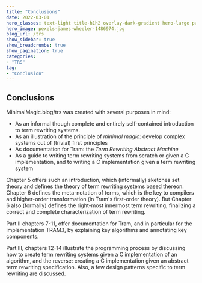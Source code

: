 ```yaml
---
title: "Conclusions"
date: 2022-03-01
hero_classes: text-light title-h1h2 overlay-dark-gradient hero-large parallax
hero_image: pexels-james-wheeler-1486974.jpg
blog_url: /trs
show_sidebar: true
show_breadcrumbs: true
show_pagination: true
categories:
- "TRS"
tag:
- "Conclusion"
---
```

## Conclusions
MinimalMagic.blog/trs was created with several purposes in mind:

* As an informal though complete and entirely self-contained introduction to term rewriting systems.
* As an illustration of the principle of *minimal magic*: develop complex systems out of (trivial) first principles
* As documentation for Tram: the *Term Rewriting Abstract Machine*
* As a guide to writing term rewriting systems from scratch or given a C implementation, and to writing a C implementation given a term rewriting system

Chapter 5 offers such an introduction, which (informally) sketches set theory and defines the theory of term rewriting systems based thereon. Chapter 6 defines the meta-notation of terms, which is the key to compilers and higher-order transformation (in Tram's first-order theory). But Chapter 6 also (formally) defines the right-most innermost term rewriting, finalizing a correct and complete characterization of term rewriting.

Part II chapters 7-11, offer documentation for Tram, and in particular for the implementation TRAM.1, by explaining key algorithms and annotating key components.

Part III, chapters 12-14 illustrate the programming process by discussing how to create term rewriting systems given a C implementation of an algorithm, and the reverse: creating a C implementation given an abstract term rewriting specification. Also, a few design patterns specific to term rewriting are discussed.

